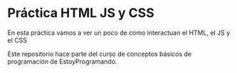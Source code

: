 # Práctica HTML JS y CSS

En esta práctica vamos a ver un poco de como interactuan el HTML, el JS y el CSS

Este repositorio hace parte del curso de conceptos básicos de programación de EstoyProgramando.